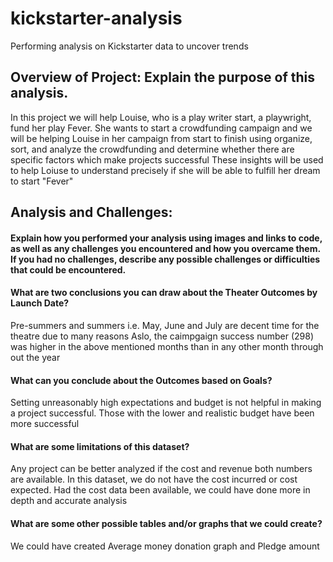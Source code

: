 # kickstarter-analysis
Performing analysis on Kickstarter data to uncover trends


## Overview of Project: Explain the purpose of this analysis.

In this project we will help Louise, who is a play writer start, a playwright, fund her play Fever.
She wants to start a crowdfunding campaign and we will be helping Louise in her campaign from start to finish using organize, sort, and analyze the crowdfunding and determine whether there are specific factors which make projects successful
These insights will be used to help Loiuse to understand precisely if she will be able to fulfill her dream to start "Fever"


## Analysis and Challenges: 

#### Explain how you performed your analysis using images and links to code, as well as any challenges you encountered and how you overcame them. If you had no challenges, describe any possible challenges or difficulties that could be encountered.


####  What are two conclusions you can draw about the Theater Outcomes by Launch Date?
Pre-summers and summers i.e. May, June and July  are decent time for the theatre due to many reasons 
Aslo, the caimpgaign success number (298) was higher in the above mentioned months than in any other month through out the year

#### What can you conclude about the Outcomes based on Goals?

Setting unreasonably high expectations and budget is not helpful in making a project successful. 
Those with the lower and realistic budget have been more successful 

#### What are some limitations of this dataset?
Any project can be better analyzed if the cost and revenue both numbers are available. In this dataset, we do not have the cost incurred or cost expected. Had the cost data been available, we could have done more in depth and accurate analysis

#### What are some other possible tables and/or graphs that we could create?
We could have created Average money donation graph and Pledge amount

